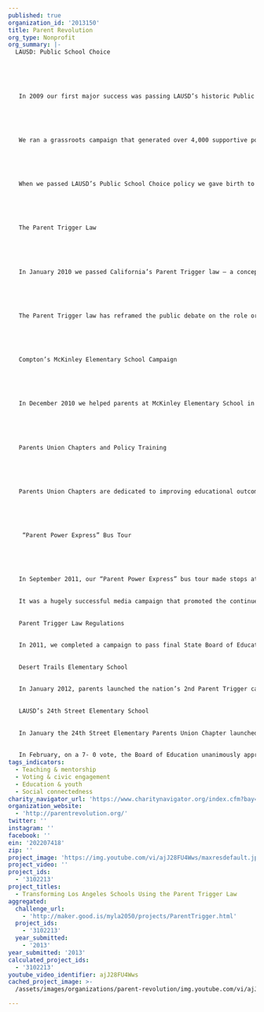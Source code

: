 ```yaml
---
published: true
organization_id: '2013150'
title: Parent Revolution
org_type: Nonprofit
org_summary: |-
  LAUSD: Public School Choice
   
   
   
   
   
   In 2009 our first major success was passing LAUSD’s historic Public School Choice resolution. It opened up hundreds of failing and newly constructed campuses for bidding by quality charter school operators, teachers, and other non-profits.
   
   
   
   
   
   We ran a grassroots campaign that generated over 4,000 supportive postcards from parents and then organized 3,000 parents for a rally on the day of the vote. 
   
   
   
   
   
   When we passed LAUSD’s Public School Choice policy we gave birth to the parent empowerment movement.
   
   
   
   
   
   The Parent Trigger Law
   
   
   
   
   
   In January 2010 we passed California’s Parent Trigger law — a concept far more powerful than Public School Choice. The law empowers a majority of parents at failing schools to transform them. 
   
   
   
   
   
   The Parent Trigger law has reframed the public debate on the role organized and empowered parents can play in public school reform. 
   
   
   
   
   
   Compton’s McKinley Elementary School Campaign
   
   
   
   
   
   In December 2010 we helped parents at McKinley Elementary School in Compton, CA become the first to successfully use the Parent Trigger law by submitting signatures of over 61% of their school’s parents. 
   
   
   
   
   
   Parents Union Chapters and Policy Training
   
   
   
   
   
   Parents Union Chapters are dedicated to improving educational outcomes at local schools through organizing and activism. A major project we undertake with each chapter is to provide parents comprehensive education policy training to help them formally evaluate the strengths and weaknesses within their schools. 
   
   
   
   
   
    “Parent Power Express” Bus Tour
   
   
   
   
   
   In September 2011, our “Parent Power Express” bus tour made stops at our Los Angeles area chapters before ending in Sacramento. The tour showcased the incredible, important organizing work Parents Union Chapters are doing to transform their children’s under-performing schools through the Parent Trigger law.
   
   
   It was a hugely successful media campaign that promoted the continued expansion of growing parent empowerment movement. It proved that the work we started in L.A is on the cutting edge of the most dynamic school transformation movements in the country. 
   
   
   Parent Trigger Law Regulations
   
   
   In 2011, we completed a campaign to pass final State Board of Education Parent Trigger law regulations. We mobilized a powerful grassroots movement and generated supportive editorials from almost every major newspaper in California. 
   
   
   Desert Trails Elementary School
   
   
   In January 2012, parents launched the nation’s 2nd Parent Trigger campaign. In January 2013 the Adelanto School Board finally complied with two court orders. This is the first time in the United States a school board voted to approve Parent Trigger implementation. 
   
   
   LAUSD’s 24th Street Elementary School
   
   
   In January the 24th Street Elementary Parents Union Chapter launched the first Parent Trigger campaign at an LAUSD school. 69% of school parents signed the petition. 
   
   
   In February, on a 7- 0 vote, the Board of Education unanimously approved the parents’ petition.
tags_indicators:
  - Teaching & mentorship
  - Voting & civic engagement
  - Education & youth
  - Social connectedness
charity_navigator_url: 'https://www.charitynavigator.org/index.cfm?bay=search.profile&ein=202207418'
organization_website:
  - 'http://parentrevolution.org/'
twitter: ''
instagram: ''
facebook: ''
ein: '202207418'
zip: ''
project_image: 'https://img.youtube.com/vi/ajJ28FU4Wws/maxresdefault.jpg'
project_video: ''
project_ids:
  - '3102213'
project_titles:
  - Transforming Los Angeles Schools Using the Parent Trigger Law
aggregated:
  challenge_url:
    - 'http://maker.good.is/myla2050/projects/ParentTrigger.html'
  project_ids:
    - '3102213'
  year_submitted:
    - '2013'
year_submitted: '2013'
calculated_project_ids:
  - '3102213'
youtube_video_identifier: ajJ28FU4Wws
cached_project_image: >-
  /assets/images/organizations/parent-revolution/img.youtube.com/vi/ajJ28FU4Wws/maxresdefault.jpg

---
```

